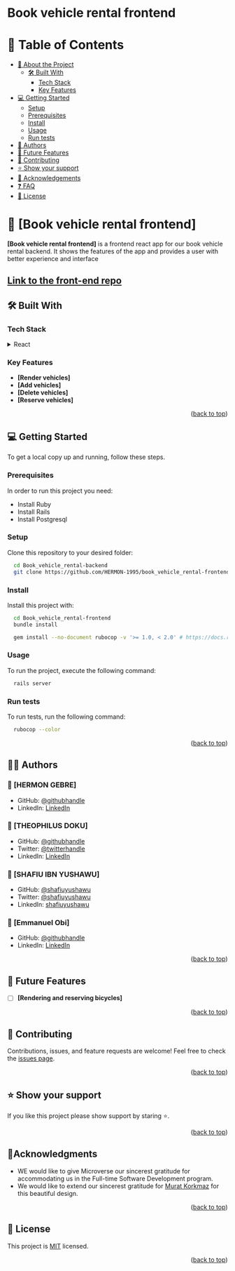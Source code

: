 # Book vehicle rental frontend

<a name="readme-top"></a>

# 📗 Table of Contents
- [:book: About the Project](#about-project)
  - [:hammer_and_wrench: Built With](#built-with)
    - [Tech Stack](#tech-stack)
    - [Key Features](#key-features)
- [:computer: Getting Started](#getting-started)
  - [Setup](#setup)
  - [Prerequisites](#prerequisites)
  - [Install](#install)
  - [Usage](#usage)
  - [Run tests](#run-tests)
- [:busts_in_silhouette: Authors](#authors)
- [:telescope: Future Features](#future-features)
- [:handshake: Contributing](#contributing)
- [:star:️ Show your support](#support)
- [:pray: Acknowledgements](#acknowledgements)
- [:question: FAQ](#faq)
- [:memo: License](#license)

<!-- PROJECT DESCRIPTION -->
# 📖 [Book vehicle rental frontend] <a name="about-project"></a>

**[Book vehicle rental frontend]** is a frontend react app for our book vehicle rental backend. It shows the features of the app and provides a user with better experience and interface

## [Link to the front-end repo](https://github.com/HERMON-1995/Book_vehicle_rental-frontend/tree/development)

## 🛠 Built With <a name="built-with"></a>

### Tech Stack <a name="tech-stack"></a>
<details>
  <summary>React</summary>
  <ul>
    <li><a>https://react.org/</a></li>
  </ul>
</details>

<!-- Features -->

### Key Features <a name="key-features"></a>

- **[Render vehicles]**
- **[Add vehicles]**
- **[Delete vehicles]**
- **[Reserve vehicles]**

<p align="right">(<a href="#readme-top">back to top</a>)</p>

<!-- GETTING STARTED -->

## 💻 Getting Started <a name="getting-started"></a>

To get a local copy up and running, follow these steps.

### Prerequisites

In order to run this project you need:
- Install Ruby
- Install Rails
- Install Postgresql

### Setup

Clone this repository to your desired folder:

```sh
  cd Book_vehicle_rental-backend
  git clone https://github.com/HERMON-1995/book_vehicle_rental-frontend.git
```

### Install

Install this project with:

```sh
  cd Book_vehicle_rental-frontend
  bundle install
```

```sh
  gem install --no-document rubocop -v '>= 1.0, < 2.0' # https://docs.rubocop.org/en/stable/installation/
```

### Usage

To run the project, execute the following command:

```sh
  rails server
```

### Run tests

To run tests, run the following command:

```sh
  rubocop --color
```

<p align="right">(<a href="#readme-top">back to top</a>)</p>

<!-- AUTHORS -->

## 🙎‍♂️ Authors <a name="authors"></a>
### 👤 **[HERMON GEBRE]**
- GitHub: [@githubhandle](https://github.com/HERMON-1995)
- LinkedIn: [LinkedIn](https://www.linkedin.com/in/hermon-gebre/)

### 👤 **[THEOPHILUS DOKU]**
- GitHub: [@githubhandle](https://github.com/theodoku)
- Twitter: [@twitterhandle](https://twitter.com/dok_theo)
- LinkedIn: [LinkedIn](https://www.linkedin.com/in/theophilus-doku/)

### 👤 **[SHAFIU IBN YUSHAWU]**
- GitHub: [@shafiuyushawu](https://github.com/shafiuyushawu)
- Twitter: [@shafiuyushawu](https://twitter.com/shafiuyushawu)
- LinkedIn: [shafiuyushawu](https://www.linkedin.com/in/shafiuyushawu/)

### 👤 **[Emmanuel Obi]**

- GitHub: [@githubhandle](https://github.com/Gmanlove)
- LinkedIn: [LinkedIn](https://www.linkedin.com/in/emmanuelgozieobi)

<p align="right">(<a href="#readme-top">back to top</a>)</p>

<!-- FUTURE FEATURES -->

## 🔭 Future Features <a name="future-features"></a>

- [ ] **[Rendering and reserving bicycles]**

<p align="right">(<a href="#readme-top">back to top</a>)</p>

<!-- CONTRIBUTING -->

## 🤝 Contributing <a name="contributing"></a>

Contributions, issues, and feature requests are welcome!
Feel free to check the [issues page](https://github.com/HERMON-1995/Book_vehicle_rental-frontend/issues).

<p align="right">(<a href="#readme-top">back to top</a>)</p>

<!-- SUPPORT -->

## ⭐ Show your support <a name="support"></a>

If you like this project please show support by staring :star:️.

<p align="right">(<a href="#readme-top">back to top</a>)</p>

<!-- ACKNOWLEDGEMENTS -->

## 🙏Acknowledgments <a name="acknowledgements"></a>

* WE would like to give Microverse our sincerest gratitude for accommodating us in the Full-time Software Development program.
* We would like to extend our sincerest gratitude for [Murat Korkmaz](https://www.behance.net/gallery/26425031/Vespa-Responsive-Redesign) for this beautiful design.

<p align="right">(<a href="#readme-top">back to top</a>)</p>

<!-- LICENSE -->

## 📝 License <a name="license"></a>

This project is [MIT](./LICENSE) licensed.

<p align="right">(<a href="#readme-top">back to top</a>)</p>


